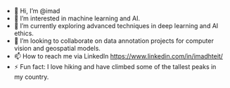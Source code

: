 - 👋 Hi, I’m @imad
- 👀 I’m interested in machine learning and AI.
- 🌱 I’m currently exploring advanced techniques in deep learning and AI ethics.
- 💞️ I’m looking to collaborate on data annotation projects for computer vision and geospatial models. 
- 📫 How to reach me via LinkedIn https://www.linkedin.com/in/imadhteit/
- ⚡ Fun fact: I love hiking and have climbed some of the tallest peaks in my country.

<!---
imadhteit/imadhteit is a ✨ special ✨ repository because its `README.md` (this file) appears on your GitHub profile.
You can click the Preview link to take a look at your changes.
--->
